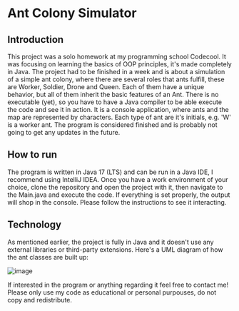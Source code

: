 # Ant Colony Simulator

## Introduction

This project was a solo homework at my programming school Codecool. It was focusing on learning the basics of OOP principles, it's made completely in Java. The project had to be finished in a week and is about a simulation of a simple ant colony, where there are several roles that ants fulfill, these are Worker, Soldier, Drone and Queen. Each of them have a unique behavior, but all of them inherit the basic features of an Ant. There is no executable (yet), so you have to have a Java compiler to be able execute the code and see it in action. It is a console application, where ants and the map are represented by characters. Each type of ant are it's initials, e.g. 'W' is a worker ant. The program is considered finished and is probably not going to get any updates in the future.

## How to run

The program is written in Java 17 (LTS) and can be run in a Java IDE, I recommend using IntelliJ IDEA. Once you have a work environment of your choice, clone the repository and open the project with it, then navigate to the Main.java and execute the code. If everything is set properly, the output will shop in the console. Please follow the instructions to see it interacting.

## Technology

As mentioned earlier, the project is fully in Java and it doesn't use any external libraries or third-party extensions. Here's a UML diagram of how the ant classes are built up:

![image](../development/ants.png)

If interested in the program or anything regarding it feel free to contact me! Please only use my code as educational or personal purpouses, do not copy and redistribute.
